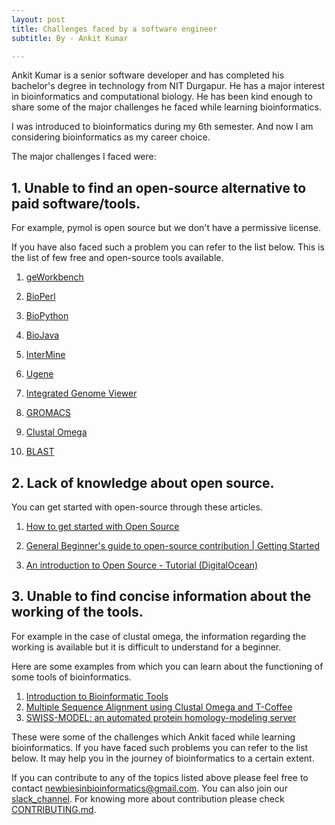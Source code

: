 ```yaml
---
layout: post
title: Challenges faced by a software engineer
subtitle: By - Ankit Kumar

---
```


Ankit Kumar is a senior software developer and has completed his bachelor's degree in technology from NIT Durgapur. He has a major interest in bioinformatics and computational biology. He has been kind enough to share some of the major challenges he faced while learning bioinformatics.

I was introduced to bioinformatics during my 6th semester. And now I am considering bioinformatics as my career choice.

The major challenges I faced were: 

## 1. Unable to find an open-source alternative to paid software/tools.

For example, pymol is open source but we don't have a permissive license. 

If you have also faced such a problem you can refer to the list below. 
This is the list of few free and open-source tools available.

1. [geWorkbench](https://genomespace.org/support/guides/tool-guide/sections/geworkbench-GS-capabilities)
	
2. [BioPerl](https://bioperl.org/)
	
3. [BioPython](https://biopython.org/)
	
4. [BioJava](https://biojava.org/)
	
5. [InterMine](http://intermine.org/)

6. [Ugene](http://ugene.net/)

7. [Integrated Genome Viewer](https://software.broadinstitute.org/software/igv/)

8. [GROMACS](https://www.gromacs.org/)

9. [Clustal Omega](https://www.ebi.ac.uk/seqdb/confluence/display/JDSAT/Clustal+Omega+Help+and+Documentation)

10. [BLAST](https://blast.ncbi.nlm.nih.gov/Blast.cgi)


## 2. Lack of knowledge about open source.


You can get started with open-source through these articles.

1. [How to get started with Open Source](https://www.hackerearth.com/getstarted-opensource/)

2. [General Beginner's guide to open-source contribution | Getting Started](https://workat.tech/general/article/open-source-contribution-guide-xmhf1k601vdj)

3. [An introduction to Open Source - Tutorial (DigitalOcean) ](https://www.digitalocean.com/community/tutorial_series/an-introduction-to-open-source)



## 3. Unable to find concise information about the working of the tools.

For example in the case of clustal omega, the information regarding the working is available but it is difficult to understand for a beginner.

Here are some examples from which you can learn about the functioning of some tools of bioinformatics.

1. [Introduction to Bioinformatic Tools](https://www.protocols.io/view/introduction-to-bioinformatic-tools-bmfmk3k6.html)
2. [Multiple Sequence Alignment using Clustal Omega and T-Coffee](https://towardsdatascience.com/multiple-sequence-alignment-using-clustal-omega-and-t-coffee-3cc662b1ea82)
3. [SWISS-MODEL: an automated protein homology-modeling server](https://www.ncbi.nlm.nih.gov/pmc/articles/PMC168927/pdf/gkg520.pdf)


These were some of the challenges which Ankit faced while learning bioinformatics.
If you have faced such problems you can refer to the list below. It may help you in the journey of bioinformatics to a certain extent.




If you can contribute to any of the topics listed above please feel free to contact [newbiesinbioinformatics@gmail.com]([newbiesinbioinformatics@gmail.com). You can also join our [slack_channel](https://join.slack.com/t/newbiesinbioi-suw3310/shared_invite/zt-ra6dx7tx-497jnBj5a54R27YB_oQK8g). For knowing more about contribution please check [CONTRIBUTING.md](https://github.com/Newbies-in-bioinformatics/Newbies-in-bioinformatics/blob/main/CONTRIBUTING.md).




